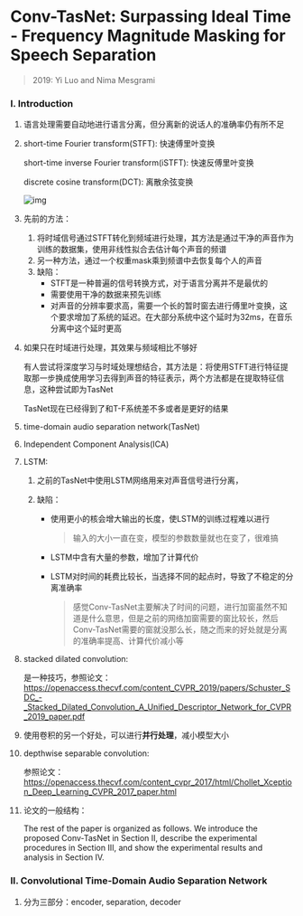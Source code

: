# Conv-TasNet: Surpassing Ideal Time - Frequency Magnitude Masking for Speech Separation

> 2019: Yi Luo and Nima Mesgrami

### I. Introduction

1. 语言处理需要自动地进行语言分离，但分离新的说话人的准确率仍有所不足

2. short-time Fourier transform(STFT): 快速傅里叶变换

   short-time inverse Fourier transform(iSTFT): 快速反傅里叶变换

   discrete cosine transform(DCT): 离散余弦变换

   ![img](https://upload.wikimedia.org/wikipedia/commons/thumb/f/f8/Dandelion_clock_quarter_dft_dct.png/350px-Dandelion_clock_quarter_dft_dct.png)

3. 先前的方法：

   1. 将时域信号通过STFT转化到频域进行处理，其方法是通过干净的声音作为训练的数据集，使用非线性拟合去估计每个声音的频谱
   2. 另一种方法，通过一个权重mask乘到频谱中去恢复每个人的声音
   3. 缺陷：
      - STFT是一种普遍的信号转换方式，对于语言分离并不是最优的
      - 需要使用干净的数据来预先训练
      - 对声音的分辨率要求高，需要一个长的暂时窗去进行傅里叶变换，这个要求增加了系统的延迟。在大部分系统中这个延时为32ms，在音乐分离中这个延时更高

4. 如果只在时域进行处理，其效果与频域相比不够好

   有人尝试将深度学习与时域处理想结合，其方法是：将使用STFT进行特征提取那一步换成使用学习去得到声音的特征表示，两个方法都是在提取特征信息，这种尝试即为TasNet

   TasNet现在已经得到了和T-F系统差不多或者是更好的结果

5. time-domain audio separation network(TasNet)

6. Independent Component Analysis(ICA)

7. LSTM:

   1. 之前的TasNet中使用LSTM网络用来对声音信号进行分离，

   2. 缺陷：

      - 使用更小的核会增大输出的长度，使LSTM的训练过程难以进行

        > 输入的大小一直在变，模型的参数数量就也在变了，很难搞

      - LSTM中含有大量的参数，增加了计算代价

      - LSTM对时间的耗费比较长，当选择不同的起点时，导致了不稳定的分离准确率

        > 感觉Conv-TasNet主要解决了时间的问题，进行加窗虽然不知道是什么意思，但是之前的网络加窗需要的窗比较长，然后Conv-TasNet需要的窗就没那么长，随之而来的好处就是分离的准确率提高、计算代价减小等

8. stacked dilated convolution: 

   是一种技巧，参照论文：https://openaccess.thecvf.com/content_CVPR_2019/papers/Schuster_SDC_-_Stacked_Dilated_Convolution_A_Unified_Descriptor_Network_for_CVPR_2019_paper.pdf

9. 使用卷积的另一个好处，可以进行**并行处理**，减小模型大小

10. depthwise separable convolution:

     参照论文：https://openaccess.thecvf.com/content_cvpr_2017/html/Chollet_Xception_Deep_Learning_CVPR_2017_paper.html

11. 论文的一般结构：

    The rest of the paper is organized as follows. We introduce the proposed Conv-TasNet in Section II, describe the experimental procedures in Section III, and show the experimental results and analysis in Section IV.

### II. Convolutional Time-Domain Audio Separation Network

1. 分为三部分：encoder, separation, decoder